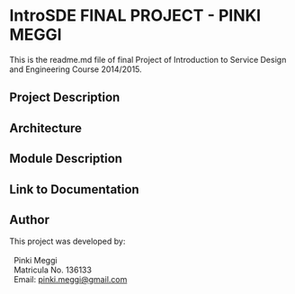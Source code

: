 # IntroSDE FINAL PROJECT - PINKI MEGGI
This is the readme.md file of final Project of Introduction to Service Design and Engineering Course 2014/2015.

## Project Description

## Architecture

## Module Description

## Link to Documentation

## Author
This project was developed by:<br><br>
&nbsp;&nbsp;Pinki Meggi<br>
&nbsp;&nbsp;Matricula No. 136133<br>
&nbsp;&nbsp;Email: pinki.meggi@gmail.com<br>


